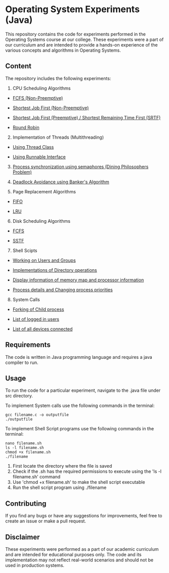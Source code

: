 # Operating System Experiments (Java)

This repository contains the code for experiments performed in the Operating Systems course at our college. These experiments were a part of our curriculum and are intended to provide a hands-on experience of the various concepts and algorithms in Operating Systems.

## Content

The repository includes the following experiments:

1. CPU Scheduling Algorithms 
* [FCFS (Non-Preemptive)](https://github.com/Navin-Morajkar/Java/blob/master/FCFS/src/fcfs/FCFS.java)
+ [Shortest Job First (Non-Preemptive)]()
- [Shortest Job First (Preemptive) / Shortest Remaining Time First (SRTF)]()
* [Round Robin]()

2. Implementation of Threads (Multithreading)
* [Using Thread Class]()
+ [Using Runnable Interface]()

3. [Process synchronization using semaphores (Dining Philosophers Problem)]()

4. [Deadlock Avoidance using Banker's Algorithm]()

5. Page Replacement Algorithms 
- [FIFO]()
* [LRU]()

6. Disk Scheduling Algorithms
+ [FCFS](https://github.com/Navin-Morajkar/Java/blob/master/System%20Calls/forkingChild.c)
- [SSTF]()

7. Shell Scipts
- [Working on Users and Groups](https://github.com/Navin-Morajkar/Java/blob/master/Shell%20Scripts/usersGroups.sh)
+ [Implementations of Directory operations](https://github.com/Navin-Morajkar/Java/blob/master/Shell%20Scripts/directoryOperations.sh)
* [Display information of memory map and processor information](https://github.com/Navin-Morajkar/Java/blob/master/Shell%20Scripts/memoryMap.sh)
- [Process details and Changing process priorities](https://github.com/Navin-Morajkar/Java/blob/master/Shell%20Scripts/processDetails.sh)

8. System Calls
- [Forking of Child process](https://github.com/Navin-Morajkar/Java/blob/master/System%20Calls/forkingChild.c)
+ [List of logged in users](https://github.com/Navin-Morajkar/Java/blob/master/System%20Calls/AllLoggedInUsers.c)
- [List of all devices connected](https://github.com/Navin-Morajkar/Java/blob/master/System%20Calls/AllDevicesConnected.c)

## Requirements

The code is written in Java programming language and requires a java compiler to run.

## Usage

To run the code for a particular experiment, navigate to the .java file under src directory.

To implement System calls use the following commands in the terminal:
```
gcc filename.c -o outputfile
./outputfile
```

To implement Shell Script programs use the following commands in the terminal:
```
nano filename.sh
ls -l filename.sh
chmod +x filename.sh
./filename
```

1. First locate the directory where the file is saved
2. Check if the .sh has the required permissions to execute using the 'ls -l filename.sh' command
3. Use 'chmod +x filename.sh' to make the shell script executable 
4. Run the shell script program using ./filename

## Contributing

If you find any bugs or have any suggestions for improvements, feel free to create an issue or make a pull request.

## Disclaimer

These experiments were performed as a part of our academic curriculum and are intended for educational purposes only. The code and its implementation may not reflect real-world scenarios and should not be used in production systems.


